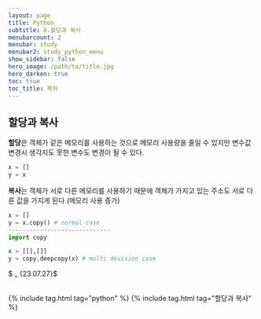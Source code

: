 ```yaml
---
layout: page
title: Python
subtitle: 8.할당과 복사
menubarcount: 2
menubar: study
menubar2: study_python_menu
show_sidebar: false
hero_image: /path/to/title.jpg
hero_darken: true
toc: true
toc_title: 목차
---
```


## 할당과 복사

**할당**은 객체가 같은 메모리를 사용하는 것으로 메모리 사용량을 줄일 수 있지만 변수값 변경시 생각지도 못한 변수도 변경이 될 수 있다.

```python
x = []
y = x
```

**복사**는 객체가 서로 다른 메모리를 사용하기 때문에 객체가 가지고 있는 주소도 서로 다른 값을 가지게 된다.(메모리 사용 증가)

```python
x = []
y = x.copy() # normal case
-----------------------------
import copy

x = [[],[]]
y = copy.deepcopy(x) # multi devision case
```
  
$ _ {23.07.27}$<br/><br/>

{% include tag.html tag="python" %}  {% include tag.html tag="할당과 복사" %}